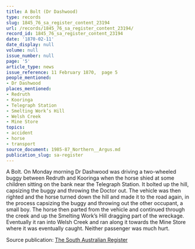 ```yaml
---
title: A Bolt (Dr Dashwood)
type: records
slug: 1845_76_sa_register_content_23194
url: /records/1845_76_sa_register_content_23194/
record_id: 1845_76_sa_register_content_23194
date: '1870-02-11'
date_display: null
volume: null
issue_number: null
page: '5'
article_type: news
issue_reference: 11 February 1870,  page 5
people_mentioned:
- Dr Dashwood
places_mentioned:
- Redruth
- Kooringa
- Telegraph Station
- Smelting Work’s Hill
- Welsh Creek
- Mine Store
topics:
- accident
- horse
- transport
source_document: 1985-87_Northern__Argus.md
publication_slug: sa-register
---
```


A Bolt.  On Monday morning Dr Dashwood was driving a two-wheeled buggy between Redruth and Kooringa when the horse shied at some children sitting on the bank near the Telegraph Station.  It bolted up the hill, capsizing the buggy and throwing the Doctor out.  The vehicle was then righted and the horse turned down the hill and made it to the road again, in the process capsizing the buggy and throwing out the other occupant, a small boy.  The horse then parted from the vehicle and continued through the creek and up the Smelting Work’s Hill dragging part of the wreckage.  Eventually it ran into Welsh Creek and ran along it towards the Mine Store where it was eventually caught.  Neither passenger was much hurt.

Source publication: [The South Australian Register](/publications/sa-register/)

